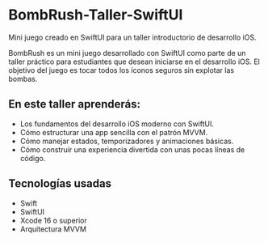 # BombRush-Taller-SwiftUI
Mini juego creado en SwiftUI para un taller introductorio de desarrollo iOS.

BombRush es un mini juego desarrollado con SwiftUI como parte de un taller práctico para estudiantes que desean iniciarse en el desarrollo iOS. El objetivo del juego es tocar todos los íconos seguros sin explotar las bombas.


## En este taller aprenderás:
* Los fundamentos del desarrollo iOS moderno con SwiftUI.
* Cómo estructurar una app sencilla con el patrón MVVM.
* Cómo manejar estados, temporizadores y animaciones básicas.
* Cómo construir una experiencia divertida con unas pocas líneas de código.

## Tecnologías usadas
* Swift
* SwiftUI
* Xcode 16 o superior
* Arquitectura MVVM
